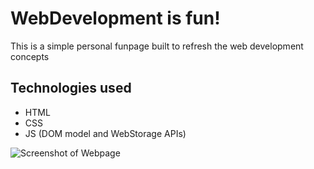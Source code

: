 # WebDevelopment is fun!

This is a simple personal funpage built to refresh the web development concepts

## Technologies used

- HTML
- CSS
- JS (DOM model and WebStorage APIs)

![Screenshot of Webpage](/images/webpage-ss.jpg "Screenshot")
